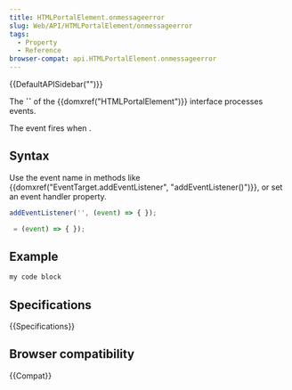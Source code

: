 ```yaml
---
title: HTMLPortalElement.onmessageerror
slug: Web/API/HTMLPortalElement/onmessageerror
tags:
  - Property
  - Reference
browser-compat: api.HTMLPortalElement.onmessageerror
---
```

{{DefaultAPISidebar("")}}

The **``** of the {{domxref("HTMLPortalElement")}} interface processes  events.

The  event fires when .

## Syntax

Use the event name in methods like {{domxref("EventTarget.addEventListener", "addEventListener()")}}, or set an event handler property.

```js
addEventListener('', (event) => { });

 = (event) => { });
```

## Example

```js
my code block
```

## Specifications

{{Specifications}}

## Browser compatibility

{{Compat}}

